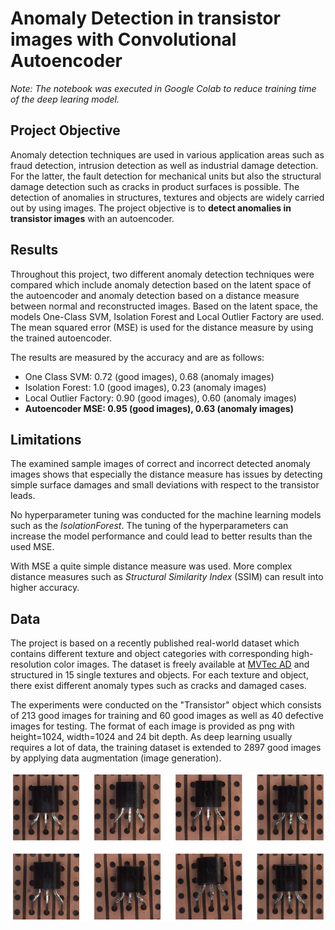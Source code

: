 # Anomaly Detection in transistor images with Convolutional Autoencoder

*Note: The notebook was executed in Google Colab to reduce training time of the deep learing model.*

## Project Objective

Anomaly detection techniques are used in various application areas such as fraud detection, intrusion detection as well as industrial damage detection. For the latter, the fault detection for mechanical units but also the structural damage detection such as cracks in product surfaces is possible. The detection of anomalies in structures, textures and objects are widely carried out by using images. The project objective is to **detect anomalies in transistor images** with an autoencoder.

## Results

Throughout this project, two different anomaly detection techniques were compared which include anomaly detection based on the latent space of the autoencoder and anomaly detection based on a distance measure between normal and reconstructed images. Based on the latent space, the models One-Class SVM, Isolation Forest and Local Outlier Factory are used. The mean squared error (MSE) is used for the distance measure by using the trained autoencoder.

The results are measured by the accuracy and are as follows:

- One Class SVM: 0.72 (good images), 0.68 (anomaly images)
- Isolation Forest: 1.0 (good images), 0.23 (anomaly images)
- Local Outlier Factory: 0.90 (good images), 0.60 (anomaly images)
- **Autoencoder MSE: 0.95 (good images), 0.63 (anomaly images)**

## Limitations

The examined sample images of correct and incorrect detected anomaly images shows that especially the distance measure has issues by detecting simple surface damages and small deviations with respect to the transistor leads.

No hyperparameter tuning was conducted for the machine learning models such as the *IsolationForest*. The tuning of the hyperparameters can increase the model performance and could lead to better results than the used MSE.

With MSE a quite simple distance measure was used. More complex distance measures such as *Structural Similarity Index* (SSIM) can result into higher accuracy.

## Data

The project is based on a recently published real-world dataset which contains different texture and object categories with corresponding high-resolution color images. The dataset is freely available at [MVTec AD](https://www.mvtec.com/de/unternehmen/forschung/datasets/mvtec-ad/) and structured in 15 single textures and objects. For each texture and object, there exist different anomaly types such as cracks and damaged cases.

The experiments were conducted on the "Transistor" object which consists of 213 good images for training and 60 good images as well as 40 defective images for testing. The format of each image is provided as png with height=1024, width=1024 and 24 bit depth. As deep learning usually requires a lot of data, the training dataset is extended to 2897 good images by applying data augmentation (image generation).

<img src="images/train_transistors.png"  width="700">
